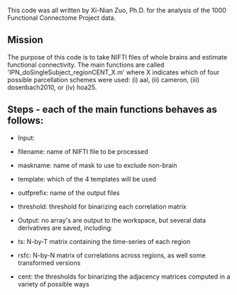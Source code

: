 This code was all written by Xi-Nian Zuo, Ph.D. for the analysis of the 1000 Functional Connectome Project data.  

Mission
-------

The purpose of this code is to take NIFTI files of whole brains and estimate functional connectivity. The main functions are called 'IPN_doSingleSubject_regionCENT_X.m' where X indicates which of four possible parcellation schemes were used: (i) aal, (ii) cameron, (iii) dosenbach2010, or (iv) hoa25. 

Steps - each of the main functions behaves as follows:
-----

* Input: 
*  filename: name of NIFTI file to be processed
*  maskname: name of mask to use to exclude non-brain
*  template: which of the 4 templates will be used
*  outfprefix: name of the output files
*  threshold: threshold for binarizing each correlation matrix

* Output: no array's are output to the workspace, but several data derivatives are saved, including:
*  ts:  N-by-T matrix containing the time-series of each region
*  rsfc: N-by-N matrix of correlations across regions, as well some transformed versions
*  cent: the thresholds for binarizing the adjacency matrices computed in a variety of possible ways
  

